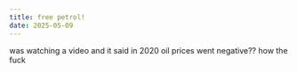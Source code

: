 ```yaml
---
title: free petrol!
date: 2025-05-09
---
```


was watching a video and it said in 2020 oil prices went negative?? how the fuck
